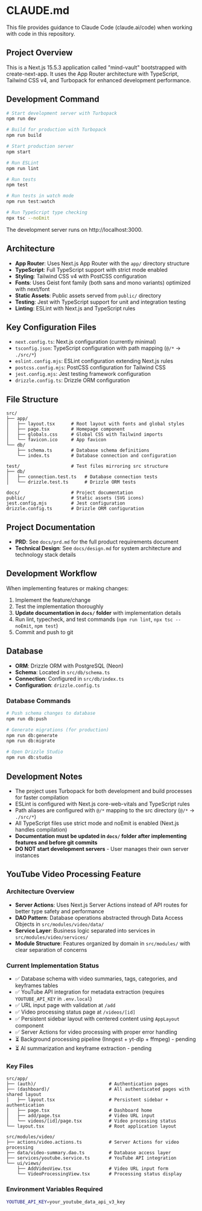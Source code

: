# CLAUDE.md

This file provides guidance to Claude Code (claude.ai/code) when working with code in this repository.

## Project Overview

This is a Next.js 15.5.3 application called "mind-vault" bootstrapped with create-next-app. It uses the App Router architecture with TypeScript, Tailwind CSS v4, and Turbopack for enhanced development performance. 

## Development Command

```bash
# Start development server with Turbopack
npm run dev

# Build for production with Turbopack  
npm run build

# Start production server
npm start

# Run ESLint
npm run lint

# Run tests
npm test

# Run tests in watch mode
npm run test:watch

# Run TypeScript type checking
npx tsc --noEmit
```

The development server runs on http://localhost:3000.

## Architecture

- **App Router**: Uses Next.js App Router with the `app/` directory structure
- **TypeScript**: Full TypeScript support with strict mode enabled
- **Styling**: Tailwind CSS v4 with PostCSS configuration
- **Fonts**: Uses Geist font family (both sans and mono variants) optimized with next/font
- **Static Assets**: Public assets served from `public/` directory
- **Testing**: Jest with TypeScript support for unit and integration testing
- **Linting**: ESLint with Next.js and TypeScript rules

## Key Configuration Files

- `next.config.ts`: Next.js configuration (currently minimal)
- `tsconfig.json`: TypeScript configuration with path mapping (`@/*` → `./src/*`)
- `eslint.config.mjs`: ESLint configuration extending Next.js rules
- `postcss.config.mjs`: PostCSS configuration for Tailwind CSS
- `jest.config.mjs`: Jest testing framework configuration
- `drizzle.config.ts`: Drizzle ORM configuration

## File Structure

```
src/
├── app/
│   ├── layout.tsx      # Root layout with fonts and global styles
│   ├── page.tsx        # Homepage component
│   ├── globals.css     # Global CSS with Tailwind imports
│   └── favicon.ico     # App favicon
└── db/
    ├── schema.ts       # Database schema definitions
    └── index.ts        # Database connection and configuration

test/                   # Test files mirroring src structure
├── db/
│   ├── connection.test.ts   # Database connection tests
│   └── drizzle.test.ts      # Drizzle ORM tests

docs/                   # Project documentation
public/                 # Static assets (SVG icons)
jest.config.mjs         # Jest configuration
drizzle.config.ts       # Drizzle ORM configuration
```

## Project Documentation

- **PRD**: See `docs/prd.md` for the full product requirements document
- **Technical Design**: See `docs/design.md` for system architecture and technology stack details

## Development Workflow

When implementing features or making changes:
1. Implement the feature/change
2. Test the implementation thoroughly
3. **Update documentation in `docs/` folder** with implementation details
4. Run lint, typecheck, and test commands (`npm run lint`, `npx tsc --noEmit`, `npm test`)
5. Commit and push to git

## Database

- **ORM**: Drizzle ORM with PostgreSQL (Neon)
- **Schema**: Located in `src/db/schema.ts`
- **Connection**: Configured in `src/db/index.ts`
- **Configuration**: `drizzle.config.ts`

### Database Commands
```bash
# Push schema changes to database
npm run db:push

# Generate migrations (for production)
npm run db:generate
npm run db:migrate

# Open Drizzle Studio
npm run db:studio
```

## Development Notes

- The project uses Turbopack for both development and build processes for faster compilation
- ESLint is configured with Next.js core-web-vitals and TypeScript rules
- Path aliases are configured with `@/*` mapping to the src directory (`@/*` → `./src/*`)
- All TypeScript files use strict mode and noEmit is enabled (Next.js handles compilation)
- **Documentation must be updated in `docs/` folder after implementing features and before git commits**
- **DO NOT start development servers** - User manages their own server instances

## YouTube Video Processing Feature

### Architecture Overview
- **Server Actions**: Uses Next.js Server Actions instead of API routes for better type safety and performance
- **DAO Pattern**: Database operations abstracted through Data Access Objects in `src/modules/video/data/`
- **Service Layer**: Business logic separated into services in `src/modules/video/services/`
- **Module Structure**: Features organized by domain in `src/modules/` with clear separation of concerns

### Current Implementation Status
- ✅ Database schema with video summaries, tags, categories, and keyframes tables
- ✅ YouTube API integration for metadata extraction (requires `YOUTUBE_API_KEY` in `.env.local`)
- ✅ URL input page with validation at `/add`
- ✅ Video processing status page at `/videos/[id]`
- ✅ Persistent sidebar layout with centered content using `AppLayout` component
- ✅ Server Actions for video processing with proper error handling
- ⏳ Background processing pipeline (Inngest + yt-dlp + ffmpeg) - pending
- ⏳ AI summarization and keyframe extraction - pending

### Key Files
```
src/app/
├── (auth)/                           # Authentication pages
├── (dashboard)/                      # All authenticated pages with shared layout
│   ├── layout.tsx                    # Persistent sidebar + authentication
│   ├── page.tsx                      # Dashboard home
│   ├── add/page.tsx                  # Video URL input
│   └── videos/[id]/page.tsx          # Video processing status
└── layout.tsx                        # Root application layout

src/modules/video/
├── actions/video.actions.ts          # Server Actions for video processing
├── data/video-summary.dao.ts         # Database access layer
├── services/youtube.service.ts       # YouTube API integration
└── ui/views/
    ├── AddVideoView.tsx              # Video URL input form
    └── VideoProcessingView.tsx       # Processing status display
```

### Environment Variables Required
```bash
YOUTUBE_API_KEY=your_youtube_data_api_v3_key
```